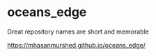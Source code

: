 # oceans_edge
Great repository names are short and memorable

https://mhasanmurshed.github.io/oceans_edge/
